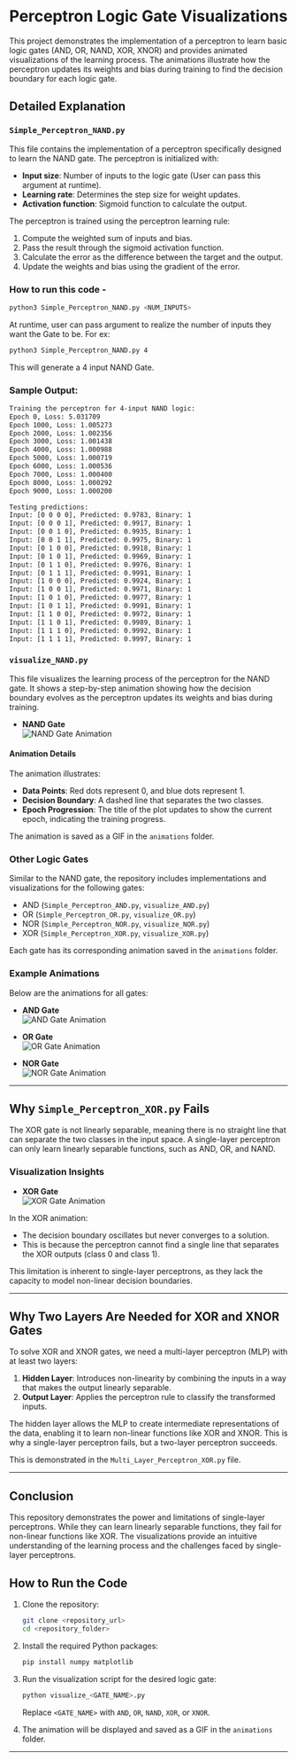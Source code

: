 # Perceptron Logic Gate Visualizations

This project demonstrates the implementation of a perceptron to learn basic logic gates (AND, OR, NAND, XOR, XNOR) and provides animated visualizations of the learning process. The animations illustrate how the perceptron updates its weights and bias during training to find the decision boundary for each logic gate.

## Detailed Explanation

### `Simple_Perceptron_NAND.py`

This file contains the implementation of a perceptron specifically designed to learn the NAND gate. The perceptron is initialized with:
- **Input size**: Number of inputs to the logic gate (User can pass this argument at runtime).
- **Learning rate**: Determines the step size for weight updates.
- **Activation function**: Sigmoid function to calculate the output.

The perceptron is trained using the perceptron learning rule:
1. Compute the weighted sum of inputs and bias.
2. Pass the result through the sigmoid activation function.
3. Calculate the error as the difference between the target and the output.
4. Update the weights and bias using the gradient of the error.

### How to run this code -
```Bash
python3 Simple_Perceptron_NAND.py <NUM_INPUTS>
```
At runtime, user can pass argument to realize the number of inputs they want the Gate to be.
For ex:
```Bash
python3 Simple_Perceptron_NAND.py 4
```
This will generate a 4 input NAND Gate.

### Sample Output:
```Bash
Training the perceptron for 4-input NAND logic:
Epoch 0, Loss: 5.031709
Epoch 1000, Loss: 1.005273
Epoch 2000, Loss: 1.002356
Epoch 3000, Loss: 1.001438
Epoch 4000, Loss: 1.000988
Epoch 5000, Loss: 1.000719
Epoch 6000, Loss: 1.000536
Epoch 7000, Loss: 1.000400
Epoch 8000, Loss: 1.000292
Epoch 9000, Loss: 1.000200

Testing predictions:
Input: [0 0 0 0], Predicted: 0.9783, Binary: 1
Input: [0 0 0 1], Predicted: 0.9917, Binary: 1
Input: [0 0 1 0], Predicted: 0.9935, Binary: 1
Input: [0 0 1 1], Predicted: 0.9975, Binary: 1
Input: [0 1 0 0], Predicted: 0.9918, Binary: 1
Input: [0 1 0 1], Predicted: 0.9969, Binary: 1
Input: [0 1 1 0], Predicted: 0.9976, Binary: 1
Input: [0 1 1 1], Predicted: 0.9991, Binary: 1
Input: [1 0 0 0], Predicted: 0.9924, Binary: 1
Input: [1 0 0 1], Predicted: 0.9971, Binary: 1
Input: [1 0 1 0], Predicted: 0.9977, Binary: 1
Input: [1 0 1 1], Predicted: 0.9991, Binary: 1
Input: [1 1 0 0], Predicted: 0.9972, Binary: 1
Input: [1 1 0 1], Predicted: 0.9989, Binary: 1
Input: [1 1 1 0], Predicted: 0.9992, Binary: 1
Input: [1 1 1 1], Predicted: 0.9997, Binary: 1
```


### `visualize_NAND.py`

This file visualizes the learning process of the perceptron for the NAND gate. 
It shows a step-by-step animation showing how the decision boundary evolves as the perceptron updates its weights and bias during training.

- **NAND Gate**  
  ![NAND Gate Animation](animations/NAND_perceptron_animation.gif)

#### Animation Details
The animation illustrates:
- **Data Points**: Red dots represent 0, and blue dots represent 1.
- **Decision Boundary**: A dashed line that separates the two classes.
- **Epoch Progression**: The title of the plot updates to show the current epoch, indicating the training progress.

The animation is saved as a GIF in the `animations` folder.

### Other Logic Gates

Similar to the NAND gate, the repository includes implementations and visualizations for the following gates:
- AND (`Simple_Perceptron_AND.py`, `visualize_AND.py`)
- OR (`Simple_Perceptron_OR.py`, `visualize_OR.py`)
- NOR (`Simple_Perceptron_NOR.py`, `visualize_NOR.py`)
- XOR (`Simple_Perceptron_XOR.py`, `visualize_XOR.py`)

Each gate has its corresponding animation saved in the `animations` folder.

### Example Animations
Below are the animations for all gates:

- **AND Gate**  
  ![AND Gate Animation](animations/AND_perceptron_animation.gif)

- **OR Gate**  
  ![OR Gate Animation](animations/OR_perceptron_animation.gif)

- **NOR Gate**  
  ![NOR Gate Animation](animations/NOR_perceptron_animation.gif)

---

## Why `Simple_Perceptron_XOR.py` Fails

The XOR gate is not linearly separable, meaning there is no straight line that can separate the two classes in the input space. A single-layer perceptron can only learn linearly separable functions, such as AND, OR, and NAND. 

### Visualization Insights

- **XOR Gate**  
  ![XOR Gate Animation](animations/XOR_1_perceptron_animation.gif)

In the XOR animation:
- The decision boundary oscillates but never converges to a solution.
- This is because the perceptron cannot find a single line that separates the XOR outputs (class 0 and class 1).

This limitation is inherent to single-layer perceptrons, as they lack the capacity to model non-linear decision boundaries.

---

## Why Two Layers Are Needed for XOR and XNOR Gates

To solve XOR and XNOR gates, we need a multi-layer perceptron (MLP) with at least two layers:
1. **Hidden Layer**: Introduces non-linearity by combining the inputs in a way that makes the output linearly separable.
2. **Output Layer**: Applies the perceptron rule to classify the transformed inputs.

The hidden layer allows the MLP to create intermediate representations of the data, enabling it to learn non-linear functions like XOR and XNOR. This is why a single-layer perceptron fails, but a two-layer perceptron succeeds.

This is demonstrated in the `Multi_Layer_Perceptron_XOR.py` file.

---

## Conclusion

This repository demonstrates the power and limitations of single-layer perceptrons. While they can learn linearly separable functions, they fail for non-linear functions like XOR. The visualizations provide an intuitive understanding of the learning process and the challenges faced by single-layer perceptrons.

## How to Run the Code

1. Clone the repository:
   ```bash
   git clone <repository_url>
   cd <repository_folder>
   ```

2. Install the required Python packages:
   ```bash
   pip install numpy matplotlib
   ```

3. Run the visualization script for the desired logic gate:
   ```bash
   python visualize_<GATE_NAME>.py
   ```
   Replace `<GATE_NAME>` with `AND`, `OR`, `NAND`, `XOR`, or `XNOR`.

4. The animation will be displayed and saved as a GIF in the `animations` folder.

---

